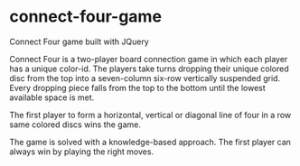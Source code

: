 # connect-four-game
Connect Four game built with JQuery

Connect Four is a two-player board connection game in which each player has a unique color-id. The players take turns dropping their unique colored disc from the top into a seven-column six-row vertically suspended grid. Every dropping piece falls from the top to the bottom until the lowest available space is met.

The first player to form a horizontal, vertical or diagonal line of four in a row same colored discs wins the game.

The game is solved with a knowledge-based approach. The first player can always win by playing the right moves.
